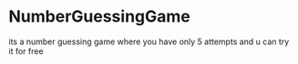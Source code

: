 # NumberGuessingGame
its a number guessing game where you have only 5 attempts and u can try it for free
